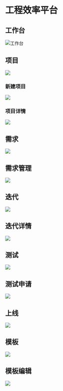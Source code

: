 # 工程效率平台

## 工作台

![工作台](./qone/1.png)

## 项目

![](./qone/2.png)

### 新建项目

![](./qone/2-1.png)

### 项目详情

![](./qone/2-2.png)

## 需求

![](./qone/3.png)

## 需求管理

![](./qone/3-1.png)

## 迭代

![](./qone/4.png)

## 迭代详情

![](./qone/4-1.png)

## 测试

![](./qone/5.png)

## 测试申请

![](./qone/5-1.png)

## 上线

![](./qone/6.png)

## 模板

![](./qone/7.png)

## 模板编辑

![](./qone/7-1.png)